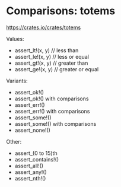 # Comparisons: totems

https://crates.io/crates/totems

Values:

* assert_lt!(x, y) // less than
* assert_le!(x, y) // less or equal
* assert_gt!(x, y) // greater than
* assert_ge!(x, y) // greater or equal

Variants:

* assert_ok!()
* assert_ok!() with comparisons
* assert_err!()
* assert_err!() with comparisons
* assert_some!()
* assert_some!() with comparisons
* assert_none!()

Other:

* assert_(0 to 15)th
* assert_contains!()
* assert_all!()
* assert_any!()
* assert_nth!()

